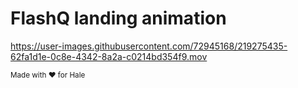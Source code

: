 # FlashQ landing animation

https://user-images.githubusercontent.com/72945168/219275435-62fa1d1e-0c8e-4342-8a2a-c0214bd354f9.mov

<sub>Made with ❤️ for Hale</sub>

